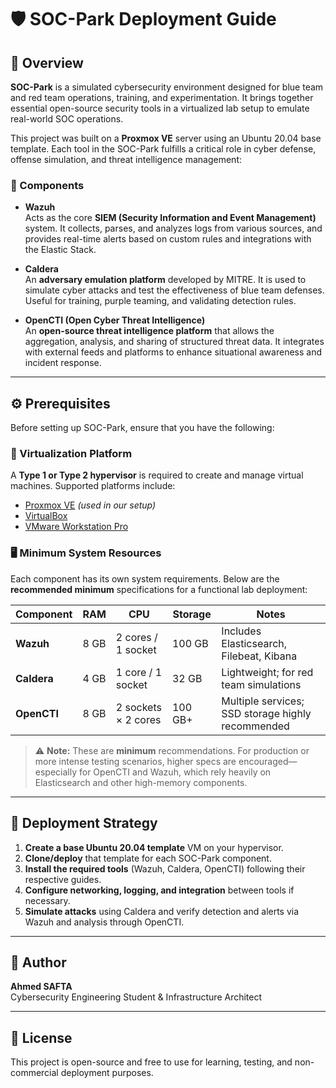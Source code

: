 # 🛡️ SOC-Park Deployment Guide

## 📘 Overview

**SOC-Park** is a simulated cybersecurity environment designed for blue team and red team operations, training, and experimentation. It brings together essential open-source security tools in a virtualized lab setup to emulate real-world SOC operations.

This project was built on a **Proxmox VE** server using an Ubuntu 20.04 base template. Each tool in the SOC-Park fulfills a critical role in cyber defense, offense simulation, and threat intelligence management:

### 🧩 Components

- **Wazuh**  
  Acts as the core **SIEM (Security Information and Event Management)** system. It collects, parses, and analyzes logs from various sources, and provides real-time alerts based on custom rules and integrations with the Elastic Stack.

- **Caldera**  
  An **adversary emulation platform** developed by MITRE. It is used to simulate cyber attacks and test the effectiveness of blue team defenses. Useful for training, purple teaming, and validating detection rules.

- **OpenCTI (Open Cyber Threat Intelligence)**  
  An **open-source threat intelligence platform** that allows the aggregation, analysis, and sharing of structured threat data. It integrates with external feeds and platforms to enhance situational awareness and incident response.

---

## ⚙️ Prerequisites

Before setting up SOC-Park, ensure that you have the following:

### 🔲 Virtualization Platform

A **Type 1 or Type 2 hypervisor** is required to create and manage virtual machines. Supported platforms include:

- [Proxmox VE](https://www.proxmox.com/) *(used in our setup)*
- [VirtualBox](https://www.virtualbox.org/)
- [VMware Workstation Pro](https://www.vmware.com/products/workstation-pro.html)

### 🖥️ Minimum System Resources

Each component has its own system requirements. Below are the **recommended minimum** specifications for a functional lab deployment:

| Component   | RAM     | CPU                  | Storage     | Notes                                              |
|-------------|---------|----------------------|-------------|----------------------------------------------------|
| **Wazuh**   | 8 GB    | 2 cores / 1 socket   | 100 GB      | Includes Elasticsearch, Filebeat, Kibana          |
| **Caldera** | 4 GB    | 1 core / 1 socket    | 32 GB       | Lightweight; for red team simulations              |
| **OpenCTI** | 8 GB    | 2 sockets × 2 cores  | 100 GB+     | Multiple services; SSD storage highly recommended  |

> ⚠️ **Note:** These are **minimum** recommendations. For production or more intense testing scenarios, higher specs are encouraged—especially for OpenCTI and Wazuh, which rely heavily on Elasticsearch and other high-memory components.

---

## 🚀 Deployment Strategy

1. **Create a base Ubuntu 20.04 template** VM on your hypervisor.
2. **Clone/deploy** that template for each SOC-Park component.
3. **Install the required tools** (Wazuh, Caldera, OpenCTI) following their respective guides.
4. **Configure networking, logging, and integration** between tools if necessary.
5. **Simulate attacks** using Caldera and verify detection and alerts via Wazuh and analysis through OpenCTI.

---

## 📝 Author

**Ahmed SAFTA**  
Cybersecurity Engineering Student & Infrastructure Architect  

---

## 📎 License

This project is open-source and free to use for learning, testing, and non-commercial deployment purposes.